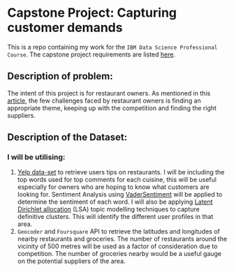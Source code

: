 # Capstone Project: Capturing customer demands

This is a repo containing my work for the `IBM Data Science Professional Course`. The capstone project requirements are listed [here](https://www.coursera.org/learn/applied-data-science-capstone/peer/60zST/capstone-project-the-battle-of-neighborhoods-week-1).

## Description of problem:
The intent of this project is for restaurant owners. As mentioned in this [article](https://www.entrepreneur.com/article/306018), the few challenges faced by restaurant owners is finding an appropriate theme, keeping up with the competition and finding the right suppliers.

## Description of the Dataset:
### I will be utilising:
1. [Yelp data-set](https://www.yelp.com/dataset/) to retrieve users tips on restaurants. I will be including the top words used for top comments for each cuisine, this will be useful especially for owners who are hoping to know what customers are looking for. Sentiment Analysis using [VaderSentiment](https://github.com/cjhutto/vaderSentiment) will be applied to determine the sentiment of each word. I will also be applying [Latent Dirichlet allocation](https://en.wikipedia.org/wiki/Latent_Dirichlet_allocation) (LSA) topic modelling techniques to capture definitive clusters. This will identify the different user profiles in that area.
2. `Geocoder` and `Foursquare` API to retrieve the latitudes and longitudes of nearby restaurants and groceries. The number of restaurants around the vicinity of 500 metres will be used as a factor of consideration due to competition. The number of groceries nearby would be a useful gauge on the potential suppliers of the area.
